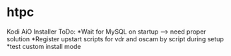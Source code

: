 # htpc
Kodi AiO Installer
ToDo:
*Wait for MySQL on startup --> need proper solution
*Register upstart scripts for vdr and oscam by script during setup
*test custom install mode
